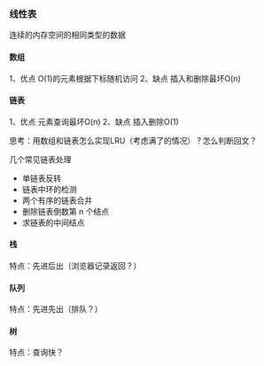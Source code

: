 ### 线性表
连续的内存空间的相同类型的数据

#### 数组
1、优点  O(1)的元素根据下标随机访问
2、缺点  插入和删除最坏O(n)

#### 链表
1、优点  元素查询最坏O(n)
2、缺点  插入删除O(1)

思考：用数组和链表怎么实现LRU（考虑满了的情况）？怎么判断回文？

几个常见链表处理
- 单链表反转
- 链表中环的检测
- 两个有序的链表合并
- 删除链表倒数第 n 个结点
- 求链表的中间结点

#### 栈
特点：先进后出（浏览器记录返回？） 

#### 队列
特点：先进先出（排队？）

#### 树
特点：查询快？  